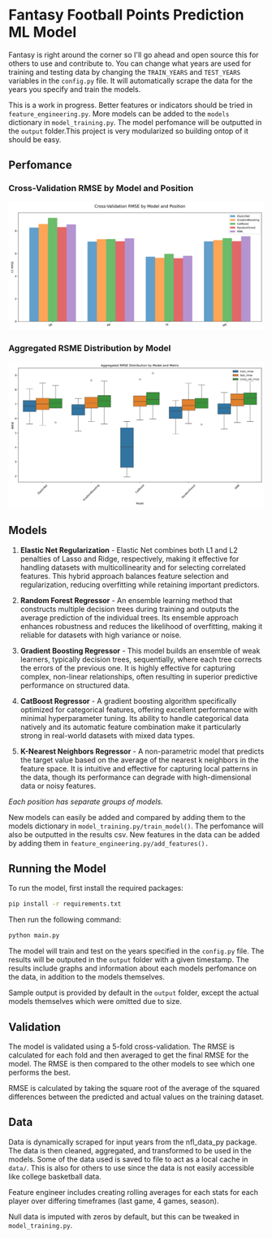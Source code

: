 # Fantasy Football Points Prediction ML Model

Fantasy is right around the corner so I'll go ahead and open source this for others to use and contribute to. You can change what years are used for training and testing data by changing the `TRAIN_YEARS` and `TEST_YEARS` variables in the `config.py` file. It will automatically scrape the data for the years you specify and train the models.

This is a work in progress. Better features or indicators should be tried in `feature_engineering.py`. More models can be added to the `models` dictionary in `model_training.py`. The model perfomance will be outputted in the `output` folder.This project is very modularized so building ontop of it should be easy.

## Perfomance

### Cross-Validation RMSE by Model and Position

![Cross-Validation RMSE by Model and Position](./output/20240903014914/cv_rmse_comparison_by_model.png)

### Aggregated RSME Distribution by Model

![Aggregated RMSE Distribution by Model](./output/20240903014914/rmse_distribution_by_model.png)

## Models

1. **Elastic Net Regularization** - Elastic Net combines both L1 and L2 penalties of Lasso and Ridge, respectively, making it effective for handling datasets with multicollinearity and for selecting correlated features. This hybrid approach balances feature selection and regularization, reducing overfitting while retaining important predictors.

2. **Random Forest Regressor** - An ensemble learning method that constructs multiple decision trees during training and outputs the average prediction of the individual trees. Its ensemble approach enhances robustness and reduces the likelihood of overfitting, making it reliable for datasets with high variance or noise.

3. **Gradient Boosting Regressor** - This model builds an ensemble of weak learners, typically decision trees, sequentially, where each tree corrects the errors of the previous one. It is highly effective for capturing complex, non-linear relationships, often resulting in superior predictive performance on structured data.

4. **CatBoost Regressor** - A gradient boosting algorithm specifically optimized for categorical features, offering excellent performance with minimal hyperparameter tuning. Its ability to handle categorical data natively and its automatic feature combination make it particularly strong in real-world datasets with mixed data types.

5. **K-Nearest Neighbors Regressor** - A non-parametric model that predicts the target value based on the average of the nearest k neighbors in the feature space. It is intuitive and effective for capturing local patterns in the data, though its performance can degrade with high-dimensional data or noisy features.

*Each position has separate groups of models.*

New models can easily be added and compared by adding them to the models dictionary in `model_training.py/train_model()`. The perfomance will also be outputted in the results csv. New features in the data can be added by adding them in `feature_engineering.py/add_features().`

## Running the Model

To run the model, first install the required packages:

```bash
pip install -r requirements.txt
```

Then run the following command:

```bash
python main.py
```

The model will train and test on the years specified in the `config.py` file. The results will be outputed in the `output` folder with a given timestamp. The results include graphs and information about each models perfomance on the data, in addition to the models themselves.

Sample output is provided by default in the `output` folder, except the actual models themselves which were omitted due to size.

## Validation

The model is validated using a 5-fold cross-validation. The RMSE is calculated for each fold and then averaged to get the final RMSE for the model. The RMSE is then compared to the other models to see which one performs the best.

RMSE is calculated by taking the square root of the average of the squared differences between the predicted and actual values on the training dataset.

## Data

Data is dynamically scraped for input years from the nfl_data_py package. The data is then cleaned, aggregated, and transformed to be used in the models. Some of the data used is saved to file to act as a local cache in `data/`. This is also for others to use since the data is not easily accessible like college basketball data.

Feature engineer includes creating rolling averages for each stats for each player over differing timeframes (last game, 4 games, season).

Null data is imputed with zeros by default, but this can be tweaked in `model_training.py`.
